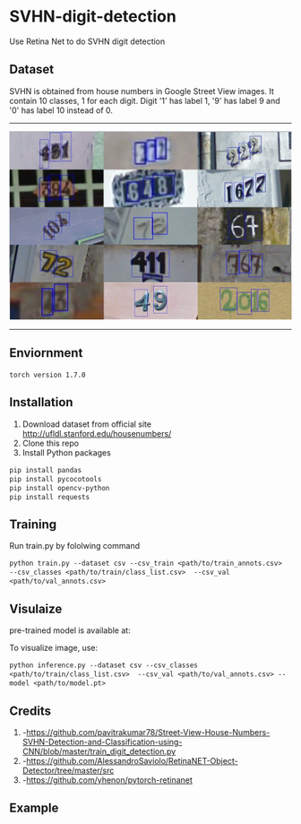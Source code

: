 # SVHN-digit-detection
Use Retina Net to do SVHN digit detection
  ## Dataset
    
   SVHN is obtained from house numbers in Google Street View images. It contain 10 classes, 1 for each digit. Digit '1' has label 1, '9' has label 9 and '0' has label 10 instead of 0.
   
  ---

  <p align="center">
  <img src="svhn.png">
  </p>

  ---
  ## Enviornment
  ```
  torch version 1.7.0
  ```
  ## Installation
   1) Download dataset from official site
    http://ufldl.stanford.edu/housenumbers/
   2) Clone this repo
   3) Install Python packages
   ```
   pip install pandas
   pip install pycocotools
   pip install opencv-python
   pip install requests
   ```
  ## Training
   Run train.py by fololwing command
      
    python train.py --dataset csv --csv_train <path/to/train_annots.csv>  --csv_classes <path/to/train/class_list.csv>  --csv_val <path/to/val_annots.csv>
 
    
  ## Visulaize
  pre-trained model is available at:
  
  To visualize image, use:
  ```
  python inference.py --dataset csv --csv_classes <path/to/train/class_list.csv>  --csv_val <path/to/val_annots.csv> --model <path/to/model.pt>
  ```
  ## Credits
   1) -https://github.com/pavitrakumar78/Street-View-House-Numbers-SVHN-Detection-and-Classification-using-CNN/blob/master/train_digit_detection.py
   2) -https://github.com/AlessandroSaviolo/RetinaNET-Object-Detector/tree/master/src
   3) -https://github.com/yhenon/pytorch-retinanet</h3>
  ## Example
